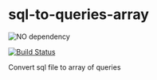 # sql-to-queries-array

![NO dependency](https://img.shields.io/badge/no-dependency-brightgreen.svg)

[![Build Status](https://travis-ci.org/grigori-gru/sql-to-queries-array.svg?branch=master)](https://travis-ci.org/grigori-gru/sql-to-queries-array)

Convert sql file to array of queries
